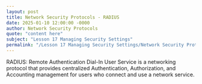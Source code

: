 ```yaml
---
layout: post
title: Network Security Protocols - RADIUS
date: 2025-01-10 12:00:00 -0000
author: Network Security Protocols
quote: "content here"
subject: "Lesson 17 Managing Security Settings"
permalink: "/Lesson 17 Managing Security Settings/Network Security Protocols/Network Security Protocols - RADIUS"
---
```


RADIUS: Remote Authentication Dial-In User Service is a networking protocol that provides centralized Authentication, Authorization, and Accounting management for users who connect and use a network service.
